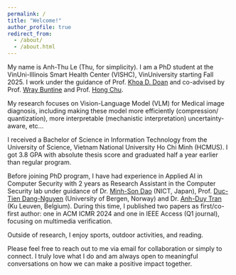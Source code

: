 ```yaml
---
permalink: /
title: "Welcome!"
author_profile: true
redirect_from: 
  - /about/
  - /about.html
---
```


My name is Anh-Thu Le (Thu, for simplicity). I am a PhD student at the VinUni-Illinois Smart Health Center (VISHC), VinUniversity starting Fall 2025. I work under the guidance of Prof. [Khoa D. Doan](https://mail-research.com) and co-advised by Prof. [Wray Buntine](https://scholar.google.com/citations?user=J2pGGuAAAAAJ&hl=vi) and Prof. [Hong Chu](https://scholar.google.com/citations?user=ZLXxF3YAAAAJ&hl=en). 

My research focuses on Vision-Language Model (VLM) for Medical image diagnosis, including making these model more efficiently (compression/ quantization), more interpretable (mechanistic interpretation) uncertainty-aware, etc…

I received a Bachelor of Science in Information Technology from the University of Science, Vietnam National University Ho Chi Minh (HCMUS). I got 3.8 GPA with absolute thesis score and graduated half a year earlier than regular program. 

Before joining PhD program, I have had experience in Applied AI in Computer Security with 2 years as Research Assistant in the Computer Security lab under guidance of Dr. [Minh-Son Dao](https://scholar.google.com.vn/citations?user=YO1M4t8AAAAJ&hl=vi) (NICT, Japan), Prof. [Duc-Tien Dang-Nguyen](https://dnductien.github.io/) (University of Bergen, Norway) and Dr. [Anh-Duy Tran](https://pakkunandy.github.io/) (Ku Leuven, Belgium). During this time, I published two papers as first/co-first author: one in ACM ICMR 2024 and one in IEEE Access (Q1 journal), focusing on multimedia verification.

Outside of research, I enjoy sports, outdoor activities, and reading.

Please feel free to reach out to me via email for collaboration or simply to connect. I truly love what I do and am always open to meaningful conversations on how we can make a positive impact together.
